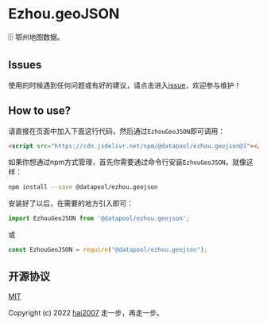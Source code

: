 # Ezhou.geoJSON
🗄️ 鄂州地图数据。

## Issues
使用的时候遇到任何问题或有好的建议，请点击进入[issue](https://github.com/hai2007/datapool/issues)，欢迎参与维护！

## How to use?

请直接在页面中加入下面这行代码，然后通过```EzhouGeoJSON```即可调用：

```html
<script src="https://cdn.jsdelivr.net/npm/@datapool/ezhou.geojson@1"></script>
```

如果你想通过npm方式管理，首先你需要通过命令行安装``````EzhouGeoJSON``````，就像这样：

```bash
npm install --save @datapool/ezhou.geojson
```

安装好了以后，在需要的地方引入即可：

```js
import EzhouGeoJSON from '@datapool/ezhou.geojson';
```

或

```js
const EzhouGeoJSON = require("@datapool/ezhou.geojson");
```

开源协议
---------------------------------------
[MIT](https://github.com/hai2007/datapool/blob/master/LICENSE)

Copyright (c) 2022 [hai2007](https://hai2007.gitee.io/sweethome/) 走一步，再走一步。
